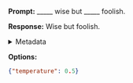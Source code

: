 **Prompt:**
_____ wise but _____ foolish.

**Response:**
Wise but foolish.

<details><summary>Metadata</summary>

- Duration: 547 ms
- Datetime: 2023-09-02T22:21:17.262136
- Model: gpt-3.5-turbo-0613

</details>

**Options:**
```json
{"temperature": 0.5}
```

